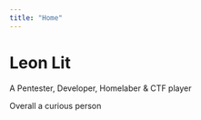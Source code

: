 ```yaml
---
title: "Home"
---
```

# Leon Lit
<p class="h1_label">A Pentester, Developer, Homelaber & CTF player</p>
<p class="h1_label">Overall a curious person</p>